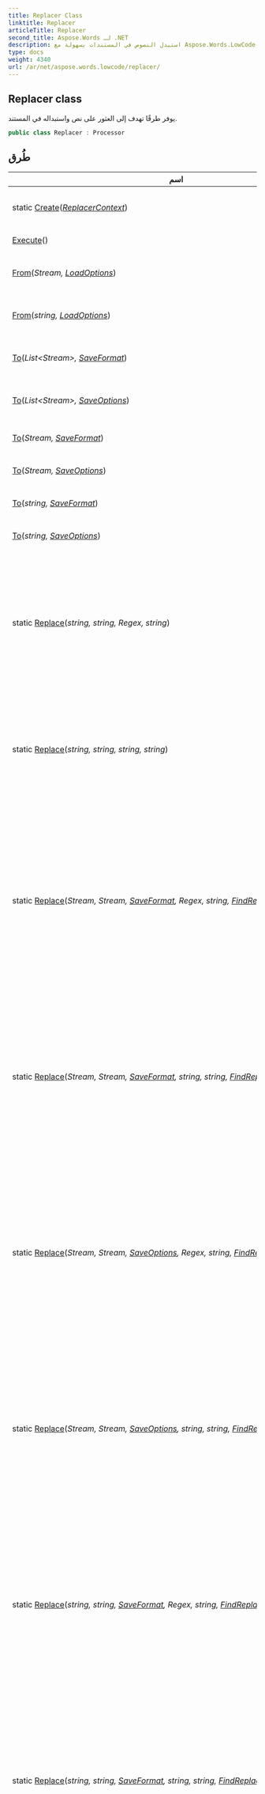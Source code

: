 ```yaml
---
title: Replacer Class
linktitle: Replacer
articleTitle: Replacer
second_title: Aspose.Words لـ .NET
description: استبدل النصوص في المستندات بسهولة مع Aspose.Words.LowCode.Replacer. بسّط سير عملك وحسّن إدارة مستنداتك اليوم!
type: docs
weight: 4340
url: /ar/net/aspose.words.lowcode/replacer/
---
```

## Replacer class

يوفر طرقًا تهدف إلى العثور على نص واستبداله في المستند.

```csharp
public class Replacer : Processor
```

## طُرق

| اسم | وصف |
| --- | --- |
| static [Create](../../aspose.words.lowcode/replacer/create/)(*[ReplacerContext](../replacercontext/)*) | ينشئ مثيلًا جديدًا لمعالج الاستبدال. |
| [Execute](../../aspose.words.lowcode/processor/execute/)() | تنفيذ إجراء المعالج. |
| [From](../../aspose.words.lowcode/processor/from/)(*Stream, [LoadOptions](../../aspose.words.loading/loadoptions/)*) | يحدد مستند الإدخال للمعالجة. |
| [From](../../aspose.words.lowcode/processor/from/)(*string, [LoadOptions](../../aspose.words.loading/loadoptions/)*) | يحدد مستند الإدخال للمعالجة. |
| [To](../../aspose.words.lowcode/processor/to/)(*List&lt;Stream&gt;, [SaveFormat](../../aspose.words/saveformat/)*) | يحدد قائمة تدفقات المستندات الناتجة. |
| [To](../../aspose.words.lowcode/processor/to/)(*List&lt;Stream&gt;, [SaveOptions](../../aspose.words.saving/saveoptions/)*) | يحدد قائمة تدفقات المستندات الناتجة. |
| [To](../../aspose.words.lowcode/processor/to/)(*Stream, [SaveFormat](../../aspose.words/saveformat/)*) | يحدد تدفق الإخراج للمعالج. |
| [To](../../aspose.words.lowcode/processor/to/)(*Stream, [SaveOptions](../../aspose.words.saving/saveoptions/)*) | يحدد تدفق الإخراج للمعالج. |
| [To](../../aspose.words.lowcode/processor/to/)(*string, [SaveFormat](../../aspose.words/saveformat/)*) | يحدد ملف الإخراج للمعالج. |
| [To](../../aspose.words.lowcode/processor/to/)(*string, [SaveOptions](../../aspose.words.saving/saveoptions/)*) | يحدد ملف الإخراج للمعالج. |
| static [Replace](../../aspose.words.lowcode/replacer/replace/#replace_9)(*string, string, Regex, string*) | يستبدل جميع حالات نمط سلسلة أحرف محددة بسلسلة بديلة في ملف الإدخال باستخدام تعبير عادي. |
| static [Replace](../../aspose.words.lowcode/replacer/replace/#replace_8)(*string, string, string, string*) | يستبدل جميع حالات نمط سلسلة أحرف محددة بسلسلة بديلة في ملف الإدخال. |
| static [Replace](../../aspose.words.lowcode/replacer/replace/#replace_1)(*Stream, Stream, [SaveFormat](../../aspose.words/saveformat/), Regex, string, [FindReplaceOptions](../../aspose.words.replacing/findreplaceoptions/)*) | يستبدل جميع حالات نمط سلسلة أحرف محددة بسلسلة بديلة في مجرى الإدخال باستخدام تعبير عادي، مع تنسيق الحفظ المحدد وخيارات إضافية. |
| static [Replace](../../aspose.words.lowcode/replacer/replace/#replace)(*Stream, Stream, [SaveFormat](../../aspose.words/saveformat/), string, string, [FindReplaceOptions](../../aspose.words.replacing/findreplaceoptions/)*) | يستبدل جميع حالات نمط سلسلة أحرف محددة بسلسلة بديلة في مجرى الإدخال، مع تنسيق الحفظ المحدد والخيارات الإضافية. |
| static [Replace](../../aspose.words.lowcode/replacer/replace/#replace_3)(*Stream, Stream, [SaveOptions](../../aspose.words.saving/saveoptions/), Regex, string, [FindReplaceOptions](../../aspose.words.replacing/findreplaceoptions/)*) | يستبدل جميع حالات نمط سلسلة أحرف محددة بسلسلة بديلة في مجرى الإدخال باستخدام تعبير عادي، مع تنسيق الحفظ المحدد وخيارات إضافية. |
| static [Replace](../../aspose.words.lowcode/replacer/replace/#replace_2)(*Stream, Stream, [SaveOptions](../../aspose.words.saving/saveoptions/), string, string, [FindReplaceOptions](../../aspose.words.replacing/findreplaceoptions/)*) | يستبدل جميع حالات نمط سلسلة أحرف محددة بسلسلة بديلة في مجرى الإدخال، مع تنسيق الحفظ المحدد والخيارات الإضافية. |
| static [Replace](../../aspose.words.lowcode/replacer/replace/#replace_5)(*string, string, [SaveFormat](../../aspose.words/saveformat/), Regex, string, [FindReplaceOptions](../../aspose.words.replacing/findreplaceoptions/)*) | يستبدل جميع حالات نمط سلسلة أحرف محددة بسلسلة بديلة في ملف الإدخال باستخدام تعبير عادي، مع تنسيق الحفظ المحدد وخيارات إضافية. |
| static [Replace](../../aspose.words.lowcode/replacer/replace/#replace_4)(*string, string, [SaveFormat](../../aspose.words/saveformat/), string, string, [FindReplaceOptions](../../aspose.words.replacing/findreplaceoptions/)*) | يستبدل جميع حالات نمط سلسلة أحرف محددة بسلسلة بديلة في ملف الإدخال، مع تنسيق الحفظ المحدد والخيارات الإضافية. |
| static [Replace](../../aspose.words.lowcode/replacer/replace/#replace_7)(*string, string, [SaveOptions](../../aspose.words.saving/saveoptions/), Regex, string, [FindReplaceOptions](../../aspose.words.replacing/findreplaceoptions/)*) | يستبدل جميع حالات نمط سلسلة أحرف محددة بسلسلة بديلة في ملف الإدخال باستخدام تعبير عادي، مع تنسيق الحفظ المحدد وخيارات إضافية. |
| static [Replace](../../aspose.words.lowcode/replacer/replace/#replace_6)(*string, string, [SaveOptions](../../aspose.words.saving/saveoptions/), string, string, [FindReplaceOptions](../../aspose.words.replacing/findreplaceoptions/)*) | يستبدل جميع حالات نمط سلسلة أحرف محددة بسلسلة بديلة في ملف الإدخال، مع تنسيق الحفظ المحدد والخيارات الإضافية. |
| static [ReplaceToImages](../../aspose.words.lowcode/replacer/replacetoimages/#replacetoimages_1)(*Stream, [ImageSaveOptions](../../aspose.words.saving/imagesaveoptions/), Regex, string, [FindReplaceOptions](../../aspose.words.replacing/findreplaceoptions/)*) | يستبدل جميع حالات نمط تعبير منتظم محدد بسلسلة استبدال في ملف الإدخال. يعرض الإخراج على شكل صور. |
| static [ReplaceToImages](../../aspose.words.lowcode/replacer/replacetoimages/#replacetoimages)(*Stream, [ImageSaveOptions](../../aspose.words.saving/imagesaveoptions/), string, string, [FindReplaceOptions](../../aspose.words.replacing/findreplaceoptions/)*) | يستبدل جميع حالات نمط سلسلة أحرف محددة بسلسلة بديلة في ملف الإدخال. يعرض الإخراج على شكل صور. |
| static [ReplaceToImages](../../aspose.words.lowcode/replacer/replacetoimages/#replacetoimages_3)(*string, [ImageSaveOptions](../../aspose.words.saving/imagesaveoptions/), Regex, string, [FindReplaceOptions](../../aspose.words.replacing/findreplaceoptions/)*) | يستبدل جميع حالات نمط تعبير منتظم محدد بسلسلة استبدال في ملف الإدخال. يعرض الإخراج على شكل صور. |
| static [ReplaceToImages](../../aspose.words.lowcode/replacer/replacetoimages/#replacetoimages_2)(*string, [ImageSaveOptions](../../aspose.words.saving/imagesaveoptions/), string, string, [FindReplaceOptions](../../aspose.words.replacing/findreplaceoptions/)*) | يستبدل جميع حالات نمط سلسلة أحرف محددة بسلسلة بديلة في ملف الإدخال. يعرض الإخراج على شكل صور. |

### أنظر أيضا

* class [Processor](../processor/)
* مساحة الاسم [Aspose.Words.LowCode](../../aspose.words.lowcode/)
* المجسم [Aspose.Words](../../)
